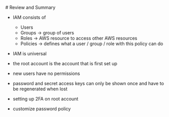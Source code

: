 # Review and Summary

- IAM consists of
  - Users
  - Groups -> group of users
  - Roles -> AWS resource to access other AWS resources
  - Policies -> defines what a user / group / role with this policy can do

- IAM is universal
- the root account is the account that is first set up
- new users have no permissions
- password and secret access keys can only be shown once and have to be regenerated when lost
- setting up 2FA on root account
- customize password policy
